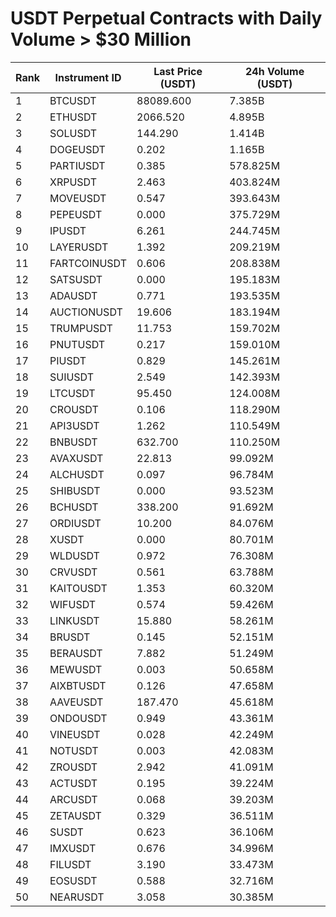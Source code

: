 # USDT Perpetual Contracts with Daily Volume > $30 Million

| Rank | Instrument ID | Last Price (USDT) | 24h Volume (USDT) |
|------|---------------|-------------------|-------------------|
| 1 | BTCUSDT | 88089.600 | 7.385B |
| 2 | ETHUSDT | 2066.520 | 4.895B |
| 3 | SOLUSDT | 144.290 | 1.414B |
| 4 | DOGEUSDT | 0.202 | 1.165B |
| 5 | PARTIUSDT | 0.385 | 578.825M |
| 6 | XRPUSDT | 2.463 | 403.824M |
| 7 | MOVEUSDT | 0.547 | 393.643M |
| 8 | PEPEUSDT | 0.000 | 375.729M |
| 9 | IPUSDT | 6.261 | 244.745M |
| 10 | LAYERUSDT | 1.392 | 209.219M |
| 11 | FARTCOINUSDT | 0.606 | 208.838M |
| 12 | SATSUSDT | 0.000 | 195.183M |
| 13 | ADAUSDT | 0.771 | 193.535M |
| 14 | AUCTIONUSDT | 19.606 | 183.194M |
| 15 | TRUMPUSDT | 11.753 | 159.702M |
| 16 | PNUTUSDT | 0.217 | 159.010M |
| 17 | PIUSDT | 0.829 | 145.261M |
| 18 | SUIUSDT | 2.549 | 142.393M |
| 19 | LTCUSDT | 95.450 | 124.008M |
| 20 | CROUSDT | 0.106 | 118.290M |
| 21 | API3USDT | 1.262 | 110.549M |
| 22 | BNBUSDT | 632.700 | 110.250M |
| 23 | AVAXUSDT | 22.813 | 99.092M |
| 24 | ALCHUSDT | 0.097 | 96.784M |
| 25 | SHIBUSDT | 0.000 | 93.523M |
| 26 | BCHUSDT | 338.200 | 91.692M |
| 27 | ORDIUSDT | 10.200 | 84.076M |
| 28 | XUSDT | 0.000 | 80.701M |
| 29 | WLDUSDT | 0.972 | 76.308M |
| 30 | CRVUSDT | 0.561 | 63.788M |
| 31 | KAITOUSDT | 1.353 | 60.320M |
| 32 | WIFUSDT | 0.574 | 59.426M |
| 33 | LINKUSDT | 15.880 | 58.261M |
| 34 | BRUSDT | 0.145 | 52.151M |
| 35 | BERAUSDT | 7.882 | 51.249M |
| 36 | MEWUSDT | 0.003 | 50.658M |
| 37 | AIXBTUSDT | 0.126 | 47.658M |
| 38 | AAVEUSDT | 187.470 | 45.618M |
| 39 | ONDOUSDT | 0.949 | 43.361M |
| 40 | VINEUSDT | 0.028 | 42.249M |
| 41 | NOTUSDT | 0.003 | 42.083M |
| 42 | ZROUSDT | 2.942 | 41.091M |
| 43 | ACTUSDT | 0.195 | 39.224M |
| 44 | ARCUSDT | 0.068 | 39.203M |
| 45 | ZETAUSDT | 0.329 | 36.511M |
| 46 | SUSDT | 0.623 | 36.106M |
| 47 | IMXUSDT | 0.676 | 34.996M |
| 48 | FILUSDT | 3.190 | 33.473M |
| 49 | EOSUSDT | 0.588 | 32.716M |
| 50 | NEARUSDT | 3.058 | 30.385M |
